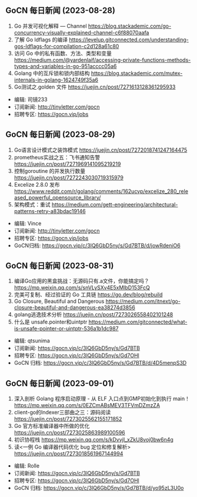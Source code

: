 ## GoCN 每日新闻 (2023-08-28)

1. Go 并发可视化解释 — Channel https://blog.stackademic.com/go-concurrency-visually-explained-channel-c6f88070aafa
2. 了解 Go ldflags 的编译 https://levelup.gitconnected.com/understanding-gos-ldflags-for-compilation-c2d128a61c80
3. 访问 Go 中的私有函数、方法、类型和变量 https://medium.com/@yardenlaif/accessing-private-functions-methods-types-and-variables-in-go-951acccc05a6
4. Golang 中的互斥锁和锁内部结构 https://blog.stackademic.com/mutex-internals-in-golang-1624749f35a6
5. Go测试之.golden 文件 https://juejin.cn/post/7271613128361295933

- 编辑: 司镜233
- 订阅新闻: http://tinyletter.com/gocn
- 招聘专区: https://gocn.vip/jobs

## GoCN 每日新闻 (2023-08-29)
1. Go语言设计模式之装饰模式 https://juejin.cn/post/7272018741247164475
2. prometheus实战之五：飞书通知告警 https://juejin.cn/post/7271969141095219219
3. 控制goroutine 的并发执行数量 https://juejin.cn/post/7272243030719315979
4. Excelize 2.8.0 发布 https://www.reddit.com/r/golang/comments/162ucvp/excelize_280_released_powerful_opensource_library/
5. 架构模式：重试 https://medium.com/gett-engineering/architectural-patterns-retry-a83bdac19146


- 编辑: Vince
- 订阅新闻: http://tinyletter.com/gocn
- 招聘专区: https://gocn.vip/jobs
- GoCN归档: https://gocn.vip/c/3lQ6GbD5ny/s/Gd7BTB/d/jowRdeniO6


## GoCN 每日新闻 (2023-08-31)

1. 编译Go应用的黑盒挑战：无源码只有.a文件，你能搞定吗？ https://mp.weixin.qq.com/s/snVLySXv4E5xMlbD153FcQ
2. 完美可复制、经过验证的 Go 工具链 https://go.dev/blog/rebuild
3. Go Closure, Beautiful and Dangerous  https://medium.com/itnext/go-closure-beautiful-and-dangerous-ea38274d3856
4. golang逃逸技术分析 https://juejin.cn/post/7273026558402101248
5. 什么是 unsafe.pointer和uintptr https://medium.com/gitconnected/what-is-unsafe-pointer-or-uintptr-536a1b1dc987

- 编辑: qtsunima
- 订阅新闻: https://gocn.vip/c/3lQ6GbD5ny/s/Gd7BTB
- 招聘专区: https://gocn.vip/c/3lQ6GbD5ny/s/Gd7OHl
- GoCN 归档: https://gocn.vip/c/3lQ6GbD5ny/s/Gd7BTB/d/4D5menpS3D


## GoCN 每日新闻 (2023-09-01)

1. 深入剖析 Golang 程序启动原理 - 从 ELF 入口点到GMP初始化到执行 main！ https://mp.weixin.qq.com/s/0EZCmABsMEV3TFVmDZmzZA
2. client-go的Indexer三部曲之三：源码阅读  https://juejin.cn/post/7273025562155171852
3. Go 官方标准编译器中所做的优化 https://juejin.cn/post/7273025863989100596
4. 初识协程栈 https://mp.weixin.qq.com/s/kDvvjI_xZkU8voj0bw6n4g
5. 读<一例 Go 编译器代码优化 bug 定位和修复解析> https://juejin.cn/post/7273018561967144994

- 编辑: Rolle
- 订阅新闻: https://gocn.vip/c/3lQ6GbD5ny/s/Gd7BTB
- 招聘专区: https://gocn.vip/c/3lQ6GbD5ny/s/Gd7OHl
- GoCN 归档: https://gocn.vip/c/3lQ6GbD5ny/s/Gd7BTB/d/yo95zL3U0o